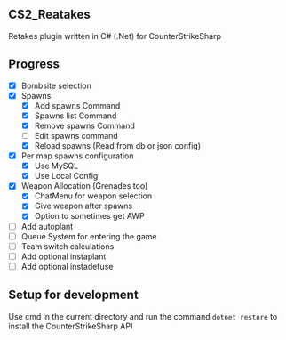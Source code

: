 ## CS2_Reatakes

Retakes plugin written in C# (.Net) for CounterStrikeSharp

## Progress

- [x] Bombsite selection
- [x] Spawns
  - [x] Add spawns Command
  - [x] Spawns list Command
  - [x] Remove spawns Command
  - [ ] Edit spawns command
  - [x] Reload spawns (Read from db or json config)
- [x] Per map spawns configuration
  - [x] Use MySQL
  - [x] Use Local Config
- [x] Weapon Allocation (Grenades too)
  - [x] ChatMenu for weapon selection
  - [x] Give weapon after spawns
  - [x] Option to sometimes get AWP
- [ ] Add autoplant
- [ ] Queue System for entering the game
- [ ] Team switch calculations
- [ ] Add optional instaplant
- [ ] Add optional instadefuse

## Setup for development

Use cmd in the current directory and run the command `dotnet restore` to install the CounterStrikeSharp API
